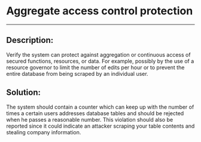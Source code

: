 # Aggregate access control protection
-------

## Description:

Verify the system can protect against aggregation or continuous access of
secured functions, resources, or data. For example, possibly by the use of a
resource governor to limit the number of edits per hour or to prevent the entire database
from being scraped by an individual user.

## Solution:

The system should contain a counter which can keep up with the number of times a certain
users addresses database tables and should be rejected when he passes a reasonable number.
This violation should also be reported since it could indicate an attacker scraping your
table contents and stealing company information.
